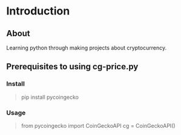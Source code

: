 # Introduction

## About
Learning python through making projects about cryptocurrency.



## Prerequisites to using cg-price.py

### Install
  > pip install pycoingecko
### Usage
  > from pycoingecko import CoinGeckoAPI
  > cg = CoinGeckoAPI()
